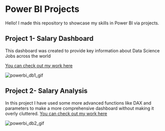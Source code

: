 
# Power BI Projects

Hello! I made this repository to showcase my skills in Power BI via projects.

## Project 1- Salary Dashboard  

This dashboard was created to provide key information about Data Science Jobs across the world

[You can check out my work here](1_Data_Jobs_dashboard.pbix)  

![powerbi_db1_gif](https://github.com/user-attachments/assets/33e8e907-3023-4d07-a7a7-875ab9423e5e)


## Project 2- Salary Analysis

In this project I have used some more advanced functions like DAX and parameters to make a more comprehensive dashboard without making it overly cluttered.
[You can check out my work here](Project_2_Analysis)  

![powerbi_db2_gif](https://github.com/user-attachments/assets/2c00afac-ba72-4bdb-9cfc-f340b760ac22)
